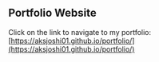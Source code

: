 ## Portfolio Website

Click on the link to navigate to my portfolio: [https://aksjoshi01.github.io/portfolio/](https://aksjoshi01.github.io/portfolio/)

